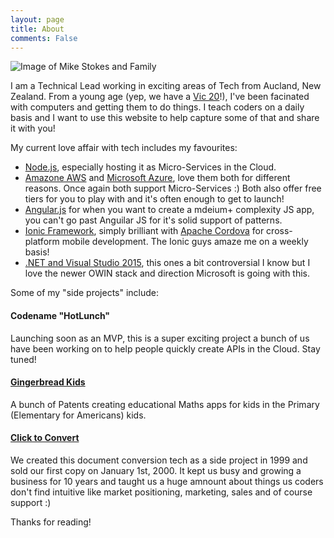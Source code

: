 ```yaml
---
layout: page
title: About
comments: False
---
```


![Image of Mike Stokes and Family](http://mikestokes.co/public/img/family.jpg "Me and Family")

I am a Technical Lead working in exciting areas of Tech from Aucland, New Zealand. From a young age (yep, we have a [Vic 20](http://en.wikipedia.org/wiki/Commodore_VIC-20)!), I've been facinated with computers and getting them to do things. I teach coders on a daily basis and I want to use this website to help capture some of that and share it with you!

My current love affair with tech includes my favourites:

 * [Node.js](http://nodejs.org), especially hosting it as Micro-Services in the Cloud.
 * [Amazone AWS](http://aws.amazon.com/) and [Microsoft Azure](http://azure.microsoft.com/en-us/), love them both for different reasons. Once again both support Micro-Services :) Both also offer free tiers for you to play with and it's often enough to get to launch!
 * [Angular.js](https://angularjs.org/) for when you want to create a mdeium+ complexity JS app, you can't go past Anguilar JS for it's solid support of patterns.
 * [Ionic Framework](http://ionicframework.com/), simply brilliant with [Apache Cordova](http://cordova.apache.org/) for cross-platform mobile development. The Ionic guys amaze me on a weekly basis!
 * [.NET and Visual Studio 2015](https://www.visualstudio.com), this ones a bit controversial I know but I love the newer OWIN stack and direction Microsoft is going with this.

Some of my "side projects" include:

#### Codename "HotLunch"
Launching soon as an MVP, this is a super exciting project a bunch of us have been working on to help people quickly create APIs in the Cloud. Stay tuned!

#### [Gingerbread Kids](http://gingerbreadkids.com/)
A bunch of Patents creating educational Maths apps for kids in the Primary (Elementary for Americans) kids.

#### [Click to Convert](http://clicktoconvert.com/)
We created this document conversion tech as a side project in 1999 and sold our first copy on January 1st, 2000. It kept us busy and growing a business for 10 years and taught us a huge amnount about things us coders don't find intuitive like market positioning, marketing, sales and of course support :)

Thanks for reading!
